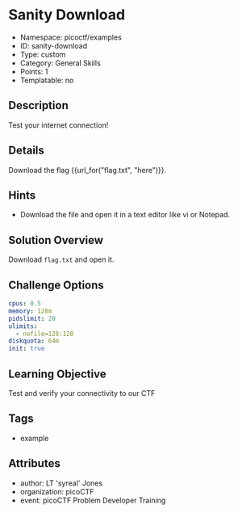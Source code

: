 # Sanity Download

- Namespace: picoctf/examples
- ID: sanity-download
- Type: custom
- Category: General Skills
- Points: 1
- Templatable: no

## Description

Test your internet connection!

## Details

Download the flag {{url_for("flag.txt", "here")}}.

## Hints

- Download the file and open it in a text editor like vi or Notepad.

## Solution Overview

Download `flag.txt` and open it.

## Challenge Options

```yaml
cpus: 0.5
memory: 128m
pidslimit: 20
ulimits:
  - nofile=128:128
diskquota: 64m
init: true
```

## Learning Objective

Test and verify your connectivity to our CTF

## Tags

- example

## Attributes

- author: LT 'syreal' Jones
- organization: picoCTF
- event: picoCTF Problem Developer Training
